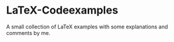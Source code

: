 # LaTeX-Codeexamples

A small collection of LaTeX examples with some explanations and comments by me.
